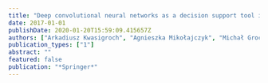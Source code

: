 ```yaml
---
title: "Deep convolutional neural networks as a decision support tool in medical problems–malignant melanoma case study"
date: 2017-01-01
publishDate: 2020-01-20T15:59:09.415657Z
authors: ["Arkadiusz Kwasigroch", "Agnieszka Mikołajczyk", "Michał Grochowski"]
publication_types: ["1"]
abstract: ""
featured: false
publication: "*Springer*"
---
```


